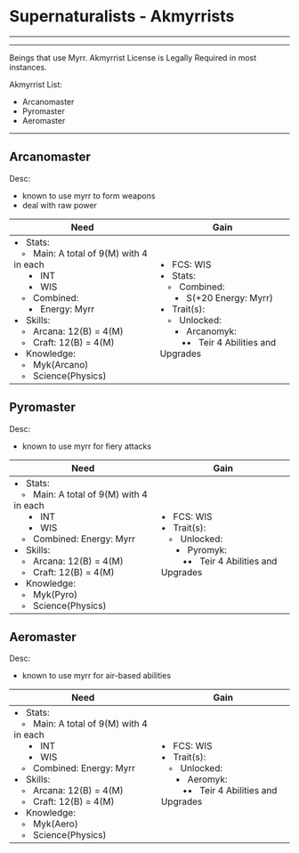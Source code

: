 # Supernaturalists - Akmyrrists
________________________________________
________________________________________

Beings that use Myrr.
Akmyrrist License is Legally Required in most instances.

Akmyrrist List:
-	Arcanomaster
-	Pyromaster
-	Aeromaster

---

## Arcanomaster 

Desc:
-	known to use myrr to form weapons
-	deal with raw  power

| Need | Gain |
| ---- | ---- |
| •   Stats:<br>   ◦   Main: A total of 9(M) with 4 in each<br>      ▪   INT<br>      ▪   WIS<br>   ◦   Combined:<br>      ▪   Energy: Myrr<br>•   Skills:<br>   ◦   Arcana: 12(B) = 4(M)<br>   ◦   Craft: 12(B) = 4(M)<br>•   Knowledge:<br>   ◦   Myk(Arcano)<br>   ◦   Science(Physics) | •   FCS: WIS<br>•   Stats:<br>   ◦   Combined:<br>      ▪   S(+20 Energy: Myrr)<br>•   Trait(s):<br>   ◦   Unlocked:<br>      ▪   Arcanomyk:<br>         ••   Teir 4 Abilities and Upgrades |

## Pyromaster 

Desc:
-	known to use myrr for fiery attacks

| Need | Gain |
| ---- | ---- |
| •   Stats:<br>   ◦   Main: A total of 9(M) with 4 in each<br>      ▪   INT<br>      ▪   WIS<br>   ◦   Combined: Energy: Myrr<br>•   Skills:<br>   ◦   Arcana: 12(B) = 4(M)<br>   ◦   Craft: 12(B) = 4(M)<br>•   Knowledge:<br>   ◦   Myk(Pyro)<br>   ◦   Science(Physics) | •   FCS: WIS<br>•   Trait(s):<br>   ◦   Unlocked:<br>      ▪   Pyromyk:<br>         ••   Teir 4 Abilities and Upgrades |

## Aeromaster

Desc:
-	known to use myrr for air-based abilities

| Need | Gain |
| ---- | ---- |
| •   Stats:<br>   ◦   Main: A total of 9(M) with 4 in each<br>      ▪   INT<br>      ▪   WIS<br>   ◦   Combined: Energy: Myrr<br>•   Skills:<br>   ◦   Arcana: 12(B) = 4(M)<br>   ◦   Craft: 12(B) = 4(M)<br>•   Knowledge:<br>   ◦   Myk(Aero)<br>   ◦   Science(Physics) | •   FCS: WIS<br>•   Trait(s):<br>   ◦   Unlocked:<br>      ▪   Aeromyk:<br>         ••   Teir 4 Abilities and Upgrades |

